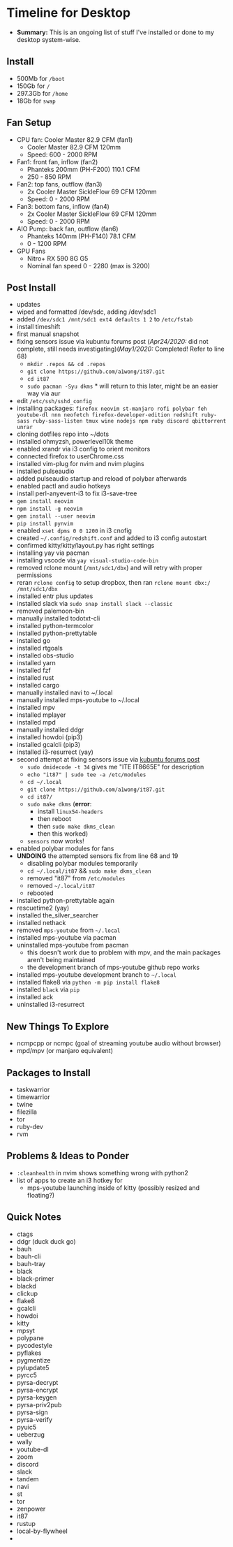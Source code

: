 # Timeline for Desktop

- **Summary:** This is an ongoing list of stuff I've installed or done to my desktop system-wise.

## Install

- 500Mb for `/boot`
- 150Gb for `/`
- 297.3Gb for `/home`
- 18Gb for `swap`

## Fan Setup

- CPU fan: Cooler Master 82.9 CFM (fan1)
  - Cooler Master 82.9 CFM 120mm
  - Speed: 600 - 2000 RPM
- Fan1: front fan, inflow (fan2)
  - Phanteks 200mm (PH-F200) 110.1 CFM
  - 250 - 850 RPM
- Fan2: top fans, outflow (fan3)
  - 2x Cooler Master SickleFlow 69 CFM 120mm
  - Speed: 0 - 2000 RPM
- Fan3: bottom fans, inflow (fan4)
  - 2x Cooler Master SickleFlow 69 CFM 120mm
  - Speed: 0 - 2000 RPM
- AIO Pump: back fan, outflow (fan6)
  - Phanteks 140mm (PH-F140) 78.1 CFM
  - 0 - 1200 RPM
- GPU Fans
  - Nitro+ RX 590 8G G5
  - Nominal fan speed 0 - 2280 (max is 3200)

## Post Install

- updates
- wiped and formatted /dev/sdc, adding /dev/sdc1
- added `/dev/sdc1 /mnt/sdc1 ext4 defaults 1 2` to `/etc/fstab`
- install timeshift
- first manual snapshot
- fixing sensors issue via kubuntu forums post (_Apr24/2020:_ did not complete, still needs investigating)(_May1/2020:_ Completed! Refer to line 68)
  - `mkdir .repos && cd .repos`
  - `git clone https://github.com/a1wong/it87.git`
  - `cd it87`
  - `sudo pacman -Syu dkms` \* will return to this later, might be an easier way via aur
- edit `/etc/ssh/sshd_config`
- installing packages: `firefox neovim st-manjaro rofi polybar feh youtube-dl nnn neofetch firefox-developer-edition redshift ruby-sass ruby-sass-listen tmux wine nodejs npm ruby discord qbittorrent unrar`
- cloning dotfiles repo into ~/dots
- installed ohmyzsh, powerlevel10k theme
- enabled xrandr via i3 config to orient monitors
- connected firefox to userChrome.css
- installed vim-plug for nvim and nvim plugins
- installed pulseaudio
- added pulseaudio startup and reload of polybar afterwards
- enabled pactl and audio hotkeys
- install perl-anyevent-i3 to fix i3-save-tree
- `gem install neovim`
- `npm install -g neovim`
- `gem install --user neovim`
- `pip install pynvim`
- enabled `xset dpms 0 0 1200` in i3 cnofig
- created `~/.config/redshift.conf` and added to i3 config autostart
- confirmed kitty/kitty/layout.py has right settings
- installing yay via pacman
- installing vscode via `yay visual-studio-code-bin`
- removed rclone mount (`/mnt/sdc1/dbx`) and will retry with proper permissions
- reran `rclone config` to setup dropbox, then ran `rclone mount dbx:/ /mnt/sdc1/dbx`
- installed entr plus updates
- installed slack via `sudo snap install slack --classic`
- removed palemoon-bin
- manually installed todotxt-cli
- installed python-termcolor
- installed python-prettytable
- installed go
- installed rtgoals
- installed obs-studio
- installed yarn
- installed fzf
- installed rust
- installed cargo
- manually installed navi to ~/.local
- manually installed mps-youtube to ~/.local
- installed mpv
- installed mplayer
- installed mpd
- manually installed ddgr
- installed howdoi (pip3)
- installed gcalcli (pip3)
- installed i3-resurrect (yay)
- second attempt at fixing sensors issue via [kubuntu forums post](https://www.kubuntuforums.net/showthread.php/74401-Driver-for-Asus-B450-motherboard-to-enable-LM-Sensors-other-boards)
  - `sudo dmidecode -t 34` gives me "ITE IT8665E" for description
  - `echo "it87" | sudo tee -a /etc/modules`
  - `cd ~/.local`
  - `git clone https://github.com/a1wong/it87.git`
  - `cd it87/`
  - `sudo make dkms` (**error**:
    - install `linux54-headers`
    - then reboot
    - then `sudo make dkms_clean`
    - then this worked)
  - `sensors` now works!
- enabled polybar modules for fans
- **UNDOING** the attempted sensors fix from line 68 and 19
  - disabling polybar modules temporarily
  - `cd ~/.local/it87` && `sudo make dkms_clean`
  - removed "it87" from `/etc/modules`
  - removed `~/.local/it87`
  - rebooted
- installed python-prettytable again
- rescuetime2 (yay)
- installed the_silver_searcher
- installed nethack
- removed `mps-youtube` from `~/.local`
- installed mps-youtube via pacman
- uninstalled mps-youtube from pacman
  - this doesn't work due to problem with mpv, and the main packages aren't being maintained
  - the development branch of mps-youtube github repo works
- installed mps-youtube development branch to `~/.local`
- installed flake8 via `python -m pip install flake8`
- installed `black` via `pip`
- installed ack
- uninstalled i3-resurrect

## New Things To Explore

- ncmpcpp or ncmpc (goal of streaming youtube audio without browser)
- mpd/mpv (or manjaro equivalent)

## Packages to Install

- taskwarrior
- timewarrior
- twine
- filezilla
- tor
- ruby-dev
- rvm

## Problems & Ideas to Ponder

- `:cleanhealth` in nvim shows something wrong with python2
- list of apps to create an i3 hotkey for
  - mps-youtube launching inside of kitty (possibly resized and floating?)

## Quick Notes

- ctags
- ddgr (duck duck go)
- bauh
- bauh-cli
- bauh-tray
- black
- black-primer
- blackd
- clickup
- flake8
- gcalcli
- howdoi
- kitty
- mpsyt
- polypane
- pycodestyle
- pyflakes
- pygmentize
- pylupdate5
- pyrcc5
- pyrsa-decrypt
- pyrsa-encrypt
- pyrsa-keygen
- pyrsa-priv2pub
- pyrsa-sign
- pyrsa-verify
- pyuic5
- ueberzug
- wally
- youtube-dl
- zoom
- discord
- slack
- tandem
- navi
- st
- tor
- zenpower
- it87
- rustup
- local-by-flywheel
- 
